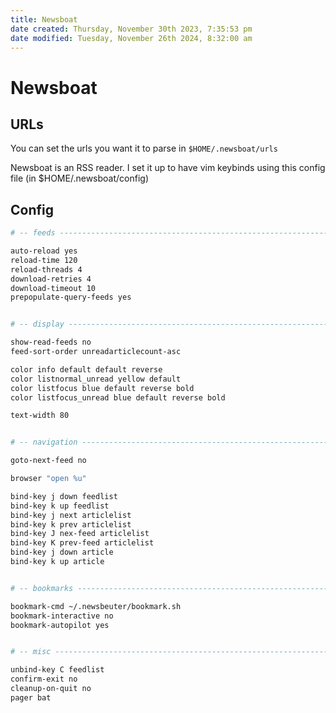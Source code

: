 ```yaml
---
title: Newsboat
date created: Thursday, November 30th 2023, 7:35:53 pm
date modified: Tuesday, November 26th 2024, 8:32:00 am
---
```


# Newsboat

## URLs

You can set the urls you want it to parse in `$HOME/.newsboat/urls`

Newsboat is an RSS reader. I set it up to have vim keybinds using this config file (in $HOME/.newsboat/config)

## Config

```sh
# -- feeds ---------------------------------------------------------------------

auto-reload yes
reload-time 120
reload-threads 4
download-retries 4
download-timeout 10
prepopulate-query-feeds yes


# -- display -------------------------------------------------------------------

show-read-feeds no
feed-sort-order unreadarticlecount-asc

color info default default reverse
color listnormal_unread yellow default
color listfocus blue default reverse bold
color listfocus_unread blue default reverse bold

text-width 80


# -- navigation ----------------------------------------------------------------

goto-next-feed no

browser "open %u"

bind-key j down feedlist
bind-key k up feedlist
bind-key j next articlelist
bind-key k prev articlelist
bind-key J nex-feed articlelist
bind-key K prev-feed articlelist
bind-key j down article
bind-key k up article


# -- bookmarks -----------------------------------------------------------------

bookmark-cmd ~/.newsbeuter/bookmark.sh
bookmark-interactive no
bookmark-autopilot yes


# -- misc ----------------------------------------------------------------------

unbind-key C feedlist
confirm-exit no
cleanup-on-quit no
pager bat
```
